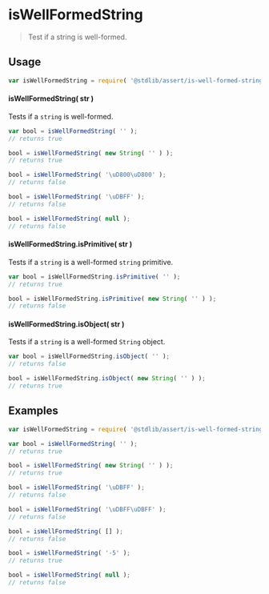<!--

@license Apache-2.0

Copyright (c) 2024 The Stdlib Authors.

Licensed under the Apache License, Version 2.0 (the "License");
you may not use this file except in compliance with the License.
You may obtain a copy of the License at

   http://www.apache.org/licenses/LICENSE-2.0

Unless required by applicable law or agreed to in writing, software
distributed under the License is distributed on an "AS IS" BASIS,
WITHOUT WARRANTIES OR CONDITIONS OF ANY KIND, either express or implied.
See the License for the specific language governing permissions and
limitations under the License.

-->

# isWellFormedString

> Test if a string is well-formed.

<section class="usage">

## Usage

```javascript
var isWellFormedString = require( '@stdlib/assert/is-well-formed-string' );
```

#### isWellFormedString( str )

Tests if a `string` is well-formed.

<!-- eslint-disable no-new-wrappers -->

```javascript
var bool = isWellFormedString( '' );
// returns true

bool = isWellFormedString( new String( '' ) );
// returns true

bool = isWellFormedString( '\uD800\uD800' );
// returns false

bool = isWellFormedString( '\uDBFF' );
// returns false

bool = isWellFormedString( null );
// returns false
```

#### isWellFormedString.isPrimitive( str )

Tests if a `string` is a well-formed `string` primitive.

<!-- eslint-disable no-new-wrappers -->

```javascript
var bool = isWellFormedString.isPrimitive( '' );
// returns true

bool = isWellFormedString.isPrimitive( new String( '' ) );
// returns false
```

#### isWellFormedString.isObject( str )

Tests if a `string` is a well-formed `String` object.

<!-- eslint-disable no-new-wrappers -->

```javascript
var bool = isWellFormedString.isObject( '' );
// returns false

bool = isWellFormedString.isObject( new String( '' ) );
// returns true
```

</section>

<!-- /.usage -->

<section class="examples">

## Examples

<!-- eslint-disable no-new-wrappers -->

<!-- eslint no-undef: "error" -->

```javascript
var isWellFormedString = require( '@stdlib/assert/is-well-formed-string' );

var bool = isWellFormedString( '' );
// returns true

bool = isWellFormedString( new String( '' ) );
// returns true

bool = isWellFormedString( '\uDBFF' );
// returns false

bool = isWellFormedString( '\uDBFF\uDBFF' );
// returns false

bool = isWellFormedString( [] );
// returns false

bool = isWellFormedString( '-5' );
// returns true

bool = isWellFormedString( null );
// returns false
```

</section>

<!-- /.examples -->

<!-- Section for related `stdlib` packages. Do not manually edit this section, as it is automatically populated. -->

<section class="related">


</section>

<!-- /.related -->

<!-- Section for all links. Make sure to keep an empty line after the `section` element and another before the `/section` close. -->

<section class="links">

<!-- <related-links> -->

[@stdlib/assert/is-string]: https://github.com/stdlib-js/stdlib/tree/develop/lib/node_modules/%40stdlib/assert/is-string

<!-- </related-links> -->

</section>

<!-- /.links -->
